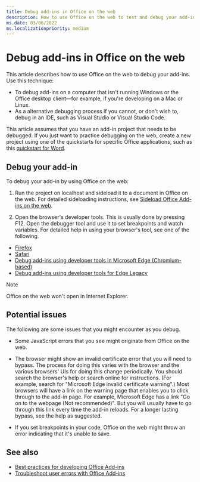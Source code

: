 ```yaml
---
title: Debug add-ins in Office on the web
description: How to use Office on the web to test and debug your add-ins.
ms.date: 03/06/2022
ms.localizationpriority: medium
---
```


# Debug add-ins in Office on the web

This article describes how to use Office on the web to debug your add-ins. Use this technique:

- To debug add-ins on a computer that isn't running Windows or the Office desktop client&mdash;for example, if you're developing on a Mac or Linux.
- As a alternative debugging process if you cannot, or don't wish to, debug in an IDE, such as Visual Studio or Visual Studio Code.

This article assumes that you have an add-in project that needs to be debugged. If you just want to practice debugging on the web, create a new project using one of the quickstarts for specific Office applications, such as this [quickstart for Word](../quickstarts/word-quickstart.md).

## Debug your add-in

To debug your add-in by using Office on the web:

1. Run the project on localhost and sideload it to a document in Office on the web. For detailed sideloading instructions, see [Sideload Office Add-ins on the web](sideload-office-add-ins-for-testing.md#sideload-an-office-add-in-in-office-on-the-web-manually).

2. Open the browser's developer tools. This is usually done by pressing F12. Open the debugger tool and use it to set breakpoints and watch variables. For detailed help in using your browser's tool, see one of the following.  

- [Firefox](https://developer.mozilla.org/en-US/docs/Tools)
- [Safari](https://support.apple.com/guide/safari/use-the-developer-tools-in-the-develop-menu-sfri20948/mac)
- [Debug add-ins using developer tools in Microsoft Edge (Chromium-based)](debug-add-ins-using-devtools-edge-chromium.md)
- [Debug add-ins using developer tools for Edge Legacy](debug-add-ins-using-devtools-edge-legacy.md)

> [!NOTE]
> Office on the web won't open in Internet Explorer.

## Potential issues

The following are some issues that you might encounter as you debug.

- Some JavaScript errors that you see might originate from Office on the web.

- The browser might show an invalid certificate error that you will need to bypass. The process for doing this varies with the browser and the various browsers' UIs for doing this change periodically. You should search the browser's help or search online for instructions. (For example, search for "Microsoft Edge invalid certificate warning".) Most browsers will have a link on the warning page that enables you to click through to the add-in page. For example, Microsoft Edge has a link "Go on to the webpage (Not recommended)". But you will usually have to go through this link every time the add-in reloads. For a longer lasting bypass, see the help as suggested.

- If you set breakpoints in your code, Office on the web might throw an error indicating that it's unable to save.

## See also

- [Best practices for developing Office Add-ins](../concepts/add-in-development-best-practices.md)
- [Troubleshoot user errors with Office Add-ins](testing-and-troubleshooting.md)
